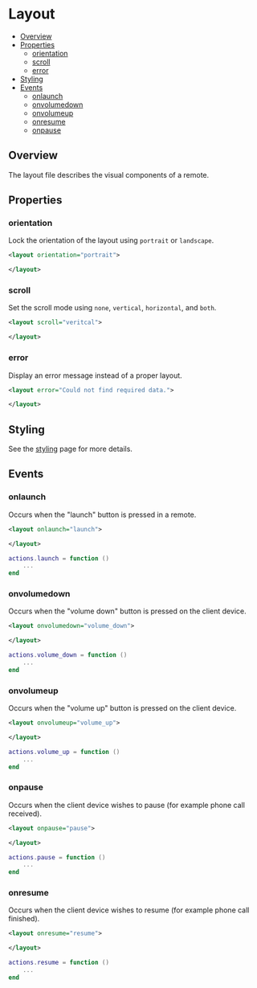 ﻿
# Layout
* [Overview](#overview)
* [Properties](#properties)
	* [orientation](#orientation)
	* [scroll](#scroll)
	* [error](#error)
* [Styling](#styling)
* [Events](#events)
	* [onlaunch](#onlaunch)
	* [onvolumedown](#onvolumedown)
	* [onvolumeup](#onvolumeup)
	* [onresume](#onresume)
	* [onpause](#onpause)



## Overview
The layout file describes the visual components of a remote.



## Properties



### orientation
Lock the orientation of the layout using ``portrait`` or ``landscape``.

````xml
<layout orientation="portrait">

</layout>
````



### scroll
Set the scroll mode using ``none``, ``vertical``, ``horizontal``, and ``both``.

````xml
<layout scroll="veritcal">

</layout>
````



### error
Display an error message instead of a proper layout.

````xml
<layout error="Could not find required data.">

</layout>
````



## Styling
See the [styling](styling.md) page for more details.



## Events



### onlaunch
Occurs when the "launch" button is pressed in a remote.

````xml
<layout onlaunch="launch">

</layout>
````

````lua
actions.launch = function ()
    ...
end
````



### onvolumedown
Occurs when the "volume down" button is pressed on the client device.

````xml
<layout onvolumedown="volume_down">

</layout>
````

````lua
actions.volume_down = function ()
    ...
end
````



### onvolumeup
Occurs when the "volume up" button is pressed on the client device.

````xml
<layout onvolumeup="volume_up">

</layout>
````

````lua
actions.volume_up = function ()
    ...
end
````



### onpause
Occurs when the client device wishes to pause (for example phone call received).

````xml
<layout onpause="pause">

</layout>
````

````lua
actions.pause = function ()
    ...
end
````



### onresume
Occurs when the client device wishes to resume (for example phone call finished).

````xml
<layout onresume="resume">

</layout>
````

````lua
actions.resume = function ()
    ...
end
````



